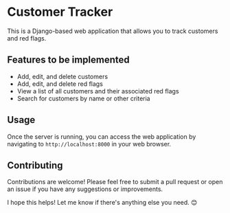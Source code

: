 # Customer Tracker

This is a Django-based web application that allows you to track customers and red flags.

## Features to be implemented

- Add, edit, and delete customers
- Add, edit, and delete red flags
- View a list of all customers and their associated red flags
- Search for customers by name or other criteria


## Usage

Once the server is running, you can access the web application by navigating to `http://localhost:8000` in your web browser.

## Contributing

Contributions are welcome! Please feel free to submit a pull request or open an issue if you have any suggestions or improvements.

I hope this helps! Let me know if there's anything else you need. 😊

